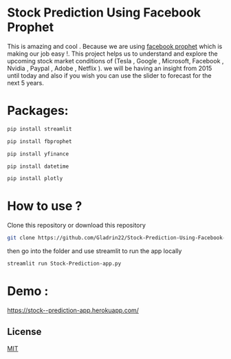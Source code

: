 # Stock Prediction Using Facebook Prophet 

This is amazing and cool . Because we are using [facebook prophet](https://facebook.github.io/prophet/) which is making our job easy !. This project helps us to understand and explore the upcoming stock market conditions of (Tesla , Google , Microsoft, Facebook , Nvidia , Paypal , Adobe , Netflix ). we will be having an insight from 2015 until today and also if you wish you can use the slider to forecast for the next 5 years. 

# Packages: 

```bash
pip install streamlit
```
```bash
pip install fbprophet
```
```bash
pip install yfinance
```
```bash
pip install datetime
```
``` bash
pip install plotly
```

# How to use ?

Clone this repository or download this repository 
``` bash
git clone https://github.com/Gladrin22/Stock-Prediction-Using-Facebook-Prophet
```
then go into the folder and use streamlit to run the app locally 
``` bash
streamlit run Stock-Prediction-app.py 
```


# Demo :
https://stock--prediction-app.herokuapp.com/

## License
[MIT](https://choosealicense.com/licenses/mit/) 
